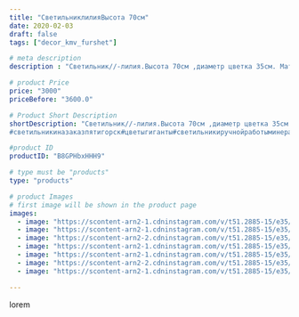 ```yaml
---
title: "СветильниклилияВысота 70см"
date: 2020-02-03
draft: false
tags: ["decor_kmv_furshet"]

# meta description
description : "Светильник//-лилия.Высота 70см ,диаметр цветка 35см. Материал Изолон. Влагоустойчив,не боится перепада температур. Возможна уборка влажности салфеткой.Сердцевин"

# product Price
price: "3000"
priceBefore: "3600.0"

# Product Short Description
shortDescription: "Светильник//-лилия.Высота 70см ,диаметр цветка 35см. Материал Изолон. Влагоустойчив,не боится перепада температур. Возможна уборка влажности салфеткой.Сердцевина цветка//-светодиодная лампа G4, которую с легкостью можно заменить при необходимости.Это раскошный  подарок к грядущим праздникам. Возможно исполнение в любой цветовой гамме.
#светильникиназаказпятигорск#цветыгиганты#светильникиручнойработыминеральныеводы#изделияручнойработы#светильникиручнойработыминеральныеводы#ростовыецветыпятигорск#светильникипятигорск#свитдизайнминеральныеводы#"

#product ID
productID: "B8GPHbxHHH9"

# type must be "products"
type: "products"

# product Images
# first image will be shown in the product page
images:
  - image: "https://scontent-arn2-1.cdninstagram.com/v/t51.2885-15/e35/p1080x1080/82411478_486472548731533_6072524367812737503_n.jpg?tp=1&_nc_ht=scontent-arn2-1.cdninstagram.com&_nc_cat=101&_nc_ohc=vGwiIyPu0VkAX-CEmI6&oh=17dd889cf34ce6dba40519e8fbd7f1a7&oe=60742583&ig_cache_key=MjIzNTU0MDc0NDEyNzMzNTk4OA%3D%3D.2"
  - image: "https://scontent-arn2-1.cdninstagram.com/v/t51.2885-15/e35/p1080x1080/83343923_2730006853720321_8204028456958113961_n.jpg?tp=1&_nc_ht=scontent-arn2-1.cdninstagram.com&_nc_cat=101&_nc_ohc=bwWYuPp8pDsAX8_kxhI&oh=1c847bf73b7ed0e147d51e394586bf7e&oe=60752E57&ig_cache_key=MjIzNTU0MDc0NDE0MzkwMzEyMg%3D%3D.2"
  - image: "https://scontent-arn2-2.cdninstagram.com/v/t51.2885-15/e35/p1080x1080/82339008_985870208475996_3860907162526428113_n.jpg?tp=1&_nc_ht=scontent-arn2-2.cdninstagram.com&_nc_cat=100&_nc_ohc=s-Wt70WHO3EAX_YU7SF&oh=65c2d15aeed08e9d617a638ac49e7a1c&oe=60749A6D&ig_cache_key=MjIzNTU0MDc0NDEyNzE1NDgyMQ%3D%3D.2"
  - image: "https://scontent-arn2-1.cdninstagram.com/v/t51.2885-15/e35/p1080x1080/83332226_479113743038505_1638484146115014079_n.jpg?tp=1&_nc_ht=scontent-arn2-1.cdninstagram.com&_nc_cat=109&_nc_ohc=giMdHxZ1IucAX8AGv71&oh=25c80d416e410d056401f9efde6b58e5&oe=60759727&ig_cache_key=MjIzNTU0MDc0NDE2MDczOTcyNQ%3D%3D.2"
  - image: "https://scontent-arn2-1.cdninstagram.com/v/t51.2885-15/e35/p1080x1080/82926524_127348385443599_4398991386811228448_n.jpg?tp=1&_nc_ht=scontent-arn2-1.cdninstagram.com&_nc_cat=103&_nc_ohc=ra6OD0r0GLYAX_afn5x&oh=e8eb99820abac642b78150d31a5ed16a&oe=60768B31&ig_cache_key=MjIzNTU0MDc0NDExMDU3MjMzOQ%3D%3D.2"
  - image: "https://scontent-arn2-2.cdninstagram.com/v/t51.2885-15/e35/p1080x1080/83342427_1077186879300780_2517932530097511584_n.jpg?tp=1&_nc_ht=scontent-arn2-2.cdninstagram.com&_nc_cat=100&_nc_ohc=w8nrjW6Ot2MAX8RLckk&oh=300c8c2ac1beda13ea35e61d1add6b82&oe=607472C7&ig_cache_key=MjIzNTU0MDc0NDE1MjM3NzkxMA%3D%3D.2"
  - image: "https://scontent-arn2-1.cdninstagram.com/v/t51.2885-15/e35/p1080x1080/82411866_1548434558646371_3036609590492032677_n.jpg?tp=1&_nc_ht=scontent-arn2-1.cdninstagram.com&_nc_cat=111&_nc_ohc=EQ600GZXqfcAX_anJxw&oh=fc4b33b6adca6a85b449b6eff1380dc3&oe=6072FA19&ig_cache_key=MjIzNTU0MDc0NDE2MDkxNzg3OQ%3D%3D.2"

---
```

lorem

